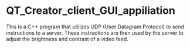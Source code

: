 # QT_Creator_client_GUI_appiliation

This is a C++ program that utilizes UDP (User Datagram Protocol) to send instructions to a server. These instructions are then used by the server to adjust the brightness and contrast of a video feed. 
